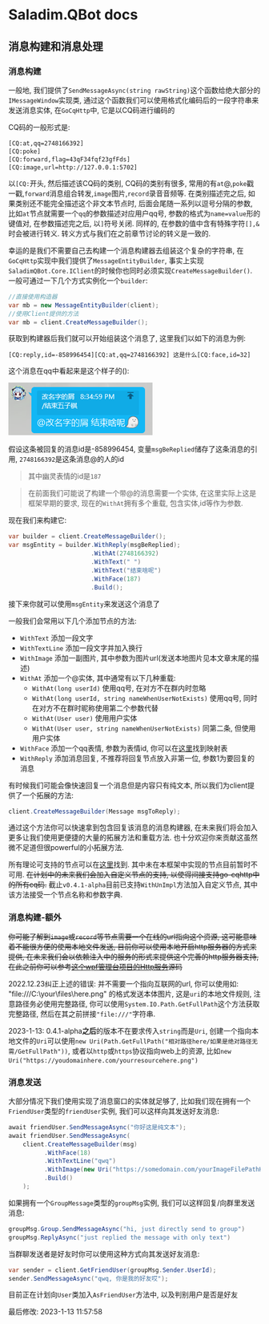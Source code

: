 # Saladim.QBot docs

## 消息构建和消息处理

### 消息构建

一般地, 我们提供了`SendMessageAsync(string rawString)`这个函数给绝大部分的`IMessageWindow`实现类, 通过这个函数我们可以使用格式化编码后的一段字符串来发送消息实体, 在`GoCqHttp`中, 它是以CQ码进行编码的

CQ码的一般形式是:
```
[CQ:at,qq=2748166392]
[CQ:poke]
[CQ:forward,flag=43qF34fqf23gfFds]
[CQ:image,url=http://127.0.0.1:5702]
```
以`[CQ:`开头, 然后描述该CQ码的类别, CQ码的类别有很多, 常用的有`at`@,`poke`戳一戳,`forward`消息组合转发,`image`图片,`record`录音音频等. 在类别描述完之后, 如果类别还不能完全描述这个非文本节点时, 后面会尾随一系列以逗号分隔的参数, 比如`at`节点就需要一个`qq`的参数描述对应用户qq号, 参数的格式为`name=value`形的键值对, 在参数描述完之后, 以`]`符号关闭. 同样的, 在参数的值中含有特殊字符`[],&`时会被进行转义. 转义方式与我们在之前章节讨论的转义是一致的.

幸运的是我们不需要自己去构建一个消息构建器去组装这个复杂的字符串, 在`GoCqHttp`实现中我们提供了`MessageEntityBuilder`, 事实上实现`SaladimQBot.Core.IClient`的时候你也同时必须实现`CreateMessageBuilder()`. 一般可通过一下几个方式实例化一个`builder`:
```cs
//直接使用构造器
var mb = new MessageEntityBuilder(client);
//使用Client提供的方法
var mb = client.CreateMessageBuilder();
```
获取到构建器后我们就可以开始组装这个消息了, 这里我们以如下的消息为例:
```
[CQ:reply,id=-858996454][CQ:at,qq=2748166392] 这是什么[CQ:face,id=32]
```
这个消息在qq中看起来是这个样子的():

![消息回复预览](2023-01-06-21-19-38.png)

假设这条被回复的消息id是-858996454, 变量`msgBeReplied`储存了这条消息的引用, `2748166392`是这条消息@的人的id

> 其中幽灵表情的id是`187`

> 在前面我们可能说了构建一个带@的消息需要一个实体, 在这里实际上这是框架早期的要求, 现在的`WithAt`拥有多个重载, 包含实体,id等作为参数.

现在我们来构建它:
```cs
var builder = client.CreateMessageBuilder();
var msgEntity = builder.WithReply(msgBeReplied);
                       .WithAt(2748166392)
                       .WithText(" ")
                       .WithText("结束啥呢")
                       .WithFace(187)
                       .Build();
```
接下来你就可以使用`msgEntity`来发送这个消息了

一般我们会常用以下几个添加节点的方法:
- `WithText` 添加一段文字
- `WithTextLine` 添加一段文字并加入换行
- `WithImage` 添加一副图片, 其中参数为图片url(发送本地图片见本文章末尾的描述)
- `WithAt` 添加一个@实体, 其中通常有以下几种重载:
  - `WithAt(long userId)` 使用qq号, 在对方不在群内时忽略
  - `WithAt(long userId, string nameWhenUserNotExists)` 使用qq号, 同时在对方不在群时昵称使用第二个参数代替
  - `WithAt(User user)` 使用用户实体
  - `WithAt(User user, string nameWhenUserNotExists)` 同第二条, 但使用用户实体
- `WithFace` 添加一个qq表情, 参数为表情id, 你可以在[这里](https://github.com/richardchien/coolq-http-api/wiki/%E8%A1%A8%E6%83%85-CQ-%E7%A0%81-ID-%E8%A1%A8)找到映射表
- `WithReply` 添加消息回复, 不推荐将回复节点放入非第一位, 参数1为要回复的消息
  
有时候我们可能会像快速回复一个消息但是内容只有纯文本, 所以我们为client提供了一个拓展的方法:
```cs
client.CreateMessageBuilder(Message msgToReply);
```
通过这个方法你可以快速拿到包含回复该消息的消息构建器, 在未来我们将会加入更多让我们使用更便捷的大量的拓展方法和重载方法. 也十分欢迎你来贡献这虽然微不足道但很powerful的小拓展方法.

所有理论可支持的节点可以在[这里](https://docs.go-cqhttp.org/cqcode/#qq-%E8%A1%A8%E6%83%85)找到. 其中未在本框架中实现的节点目前暂时不可用. 
~~在计划中的未来我们会加入自定义节点的支持, 以使得间接支持go-cqhttp中的所有cq码.~~ 截止`v0.4.1-alpha`目前已支持`WithUnImpl`方法加入自定义节点, 其中该方法接受一个节点名称和参数字典.

### 消息构建-额外

~~你可能了解到`image`或`record`等节点需要一个在线的url指向这个资源, 这可能意味着不能很方便的使用本地文件发送, 目前你可以使用本地开启http服务器的方式来提供, 在未来我们会以依赖注入中的服务的形式来提供这个完善的http服务器支持, 在此之前你可以参考[这个wpf管理台项目的Http服务](https://github.com/saladim-org/Saladim.QBot/blob/96ed7ead7ae75bc2c1e1ac7ee96d65fd99cc8e4b/SaladimWpf/Services/HttpServerService.cs)源码~~

2022.12.23纠正上述的错误: 并不需要一个指向互联网的url, 你可以使用如: "file:///C:\your\files\here.png" 的格式发送本体图片, 这是`uri`的本地文件规则, 注意路径务必使用完整路径, 你可以使用`System.IO.Path.GetFullPath`这个方法获取完整路径, 然后在其之前拼接`"file:///"`字符串.

2023-1-13: 0.4.1-alpha**之后**的版本不在要求传入`string`而是`Uri`, 创建一个指向本地文件的`Uri`可以使用`new Uri(Path.GetFullPath("相对路径here/如果是绝对路径无需/GetFullPath"))`, 或者以`http`或`https`协议指向web上的资源, 比如`new Uri("https://youdomainhere.com/yourresourcehere.png")`

### 消息发送

大部分情况下我们使用实现了消息窗口的实体就足够了, 比如我们现在拥有一个`FriendUser`类型的`friendUser`实例, 我们可以这样向其发送好友消息:
```c#
await friendUser.SendMessageAsync("你好这是纯文本");
await friendUser.SendMessageAsync(
    client.CreateMessageBuilder(msg)
          .WithFace(18)
          .WithTextLine("qwq")
          .WithImage(new Uri("https://somedomain.com/yourImageFilePathHere"))
          .Build()
    );
```
如果拥有一个`GroupMessage`类型的`groupMsg`实例, 我们可以这样回复/向群里发送消息:
```cs
groupMsg.Group.SendMessageAsync("hi, just directly send to group")
groupMsg.ReplyAsync("just replied the message with only text")
```
当群聊发送者是好友时你可以使用这种方式向其发送好友消息:
```cs
var sender = client.GetFriendUser(groupMsg.Sender.UserId);
sender.SendMessageAsync("qwq, 你是我的好友哎");
```
目前正在计划向`User`类加入`AsFriendUser`方法中, 以及判别用户是否是好友

最后修改: 2023-1-13 11:57:58